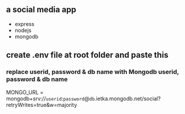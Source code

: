 ## a social media app

- express
- nodejs
- mongodb

## create .env file at root folder and paste this

### replace userid, password & db name with Mongodb userid, password & db name

MONGO_URL = mongodb+srv://`userid`:`password`@`db`.ietka.mongodb.net/social?retryWrites=true&w=majority
